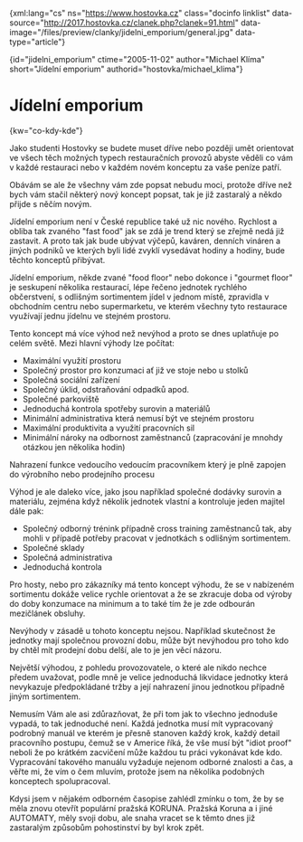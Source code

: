 
{xml:lang="cs" ns="https://www.hostovka.cz" class="docinfo linklist" data-source="http://2017.hostovka.cz/clanek.php?clanek=91.html" data-image="/files/preview/clanky/jidelni_emporium/general.jpg" data-type="article"}

{id="jidelni\_emporium" ctime="2005-11-02" author="Michael Klíma" short="Jídelní emporium" authorid="hostovka/michael\_klima"}

# Jídelní emporium

<!-- generated attribute kw by user_udpatekw.sh on 2019-06-30, do not edit -->

{kw="co-kdy-kde"}

Jako studenti Hostovky se budete muset dříve nebo později umět orientovat ve všech těch možných typech restauračních provozů abyste věděli co vám v každé restauraci nebo v každém novém konceptu za vaše peníze patří.

Obávám se ale že všechny vám zde popsat nebudu moci, protože dříve než bych vám stačil některý nový koncept popsat, tak je již zastaralý a někdo přijde s něčím novým.

Jídelní emporium není v České republice také už nic nového. Rychlost a obliba tak zvaného "fast food" jak se zdá je trend který se zřejmě nedá již zastavit. A proto tak jak bude ubývat výčepů, kaváren, denních vináren a jiných podniků ve kterých byli lidé zvyklí vysedávat hodiny a hodiny, bude těchto konceptů přibývat.

Jídelní emporium, někde zvané "food floor" nebo dokonce i "gourmet floor" je seskupení několika restaurací, lépe řečeno jednotek rychlého občerstvení, s odlišným sortimentem jídel v jednom místě, zpravidla v obchodním centru nebo supermarketu, ve kterém všechny tyto restaurace využívají jednu jídelnu ve stejném prostoru.

Tento koncept má více výhod než nevýhod a proto se dnes uplatňuje po celém světě. Mezi hlavní výhody lze počítat:

  * Maximální využití prostoru
  * Společný prostor pro konzumaci ať již ve stoje nebo u stolků
  * Společná sociální zařízení
  * Společný úklid, odstraňování odpadků apod.
  * Společné parkoviště
  * Jednoduchá kontrola spotřeby surovin a materiálů
  * Minimální administrativa která nemusí být ve stejném prostoru
  * Maximální produktivita a využití pracovních sil
  * Minimální nároky na odbornost zaměstnanců (zapracování je mnohdy otázkou jen několika hodin)

Nahrazení funkce vedoucího vedoucím pracovníkem který je plně zapojen do výrobního nebo prodejního procesu

Výhod je ale daleko více, jako jsou například společné dodávky surovin a materiálu, zejména když několik jednotek vlastní a kontroluje jeden majitel dále pak:

  * Společný odborný trénink případně cross training zaměstnanců tak, aby mohli v případě potřeby pracovat v jednotkách s odlišným sortimentem.
  * Společné sklady
  * Společná administrativa
  * Jednoduchá kontrola

Pro hosty, nebo pro zákazníky má tento koncept výhodu, že se v nabízeném sortimentu dokáže velice rychle orientovat a že se zkracuje doba od výroby do doby konzumace na minimum a to také tím že je zde odbourán mezičlánek obsluhy.

Nevýhody v zásadě u tohoto konceptu nejsou. Například skutečnost že jednotky mají společnou provozní dobu, může být nevýhodou pro toho kdo by chtěl mít prodejní dobu delší, ale to je jen věcí názoru.

Největší výhodou, z pohledu provozovatele, o které ale nikdo nechce předem uvažovat, podle mně je velice jednoduchá likvidace jednotky která nevykazuje předpokládané tržby a její nahrazení jinou jednotkou případně jiným sortimentem.

Nemusím Vám ale asi zdůrazňovat, že při tom jak to všechno jednoduše vypadá, to tak jednoduché není. Každá jednotka musí mít vypracovaný podrobný manuál ve kterém je přesně stanoven každý krok, každý detail pracovního postupu, čemuž se v Americe říká, že vše musí být "idiot proof" neboli že po krátkém zacvičení může každou tu práci vykonávat kde kdo. Vypracování takového manuálu vyžaduje nejenom odborné znalosti a čas, a věřte mi, že vím o čem mluvím, protože jsem na několika podobných konceptech spolupracoval.

Kdysi jsem v nějakém odborném časopise zahlédl zmínku o tom, že by se měla znovu otevřít populární pražská KORUNA. Pražská Koruna a i jiné AUTOMATY, měly svoji dobu, ale snaha vracet se k těmto dnes již zastaralým způsobům pohostinství by byl krok zpět.

